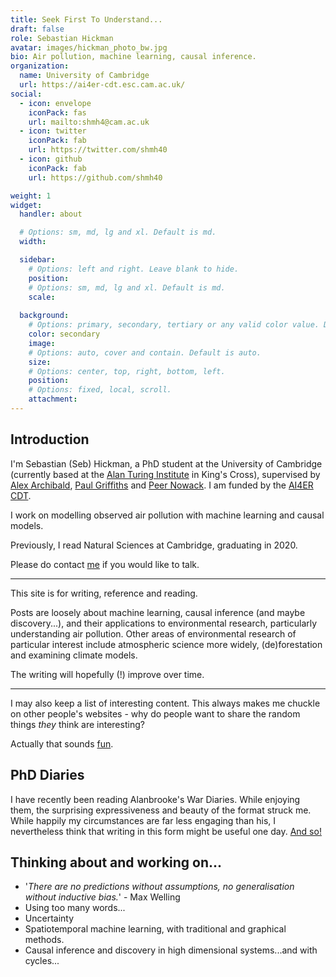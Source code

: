 ```yaml
---
title: Seek First To Understand...
draft: false
role: Sebastian Hickman
avatar: images/hickman_photo_bw.jpg
bio: Air pollution, machine learning, causal inference.
organization:
  name: University of Cambridge
  url: https://ai4er-cdt.esc.cam.ac.uk/
social:
  - icon: envelope
    iconPack: fas
    url: mailto:shmh4@cam.ac.uk
  - icon: twitter
    iconPack: fab
    url: https://twitter.com/shmh40
  - icon: github
    iconPack: fab
    url: https://github.com/shmh40

weight: 1
widget:
  handler: about

  # Options: sm, md, lg and xl. Default is md.
  width:

  sidebar:
    # Options: left and right. Leave blank to hide.
    position:
    # Options: sm, md, lg and xl. Default is md.
    scale:
  
  background:
    # Options: primary, secondary, tertiary or any valid color value. Default is primary.
    color: secondary
    image:
    # Options: auto, cover and contain. Default is auto.
    size:
    # Options: center, top, right, bottom, left.
    position:
    # Options: fixed, local, scroll.
    attachment: 
---
```


## Introduction

I'm Sebastian (Seb) Hickman, a PhD student at the University of Cambridge (currently based at the [Alan Turing Institute](https://www.turing.ac.uk/) in King's Cross), supervised by [Alex Archibald](https://www.ch.cam.ac.uk/person/ata27), [Paul Griffiths](https://www.ch.cam.ac.uk/person/ptg21) and [Peer Nowack](https://research-portal.uea.ac.uk/en/persons/peer-nowack). I am funded by the [AI4ER CDT](https://ai4er-cdt.esc.cam.ac.uk/).

I work on modelling observed air pollution with machine learning and causal models.

Previously, I read Natural Sciences at Cambridge, graduating in 2020.

Please do contact [me](mailto:shmh4@cam.ac.uk) if you would like to talk.

***

This site is for writing, reference and reading.

Posts are loosely about machine learning, causal inference (and maybe discovery...), and their applications to environmental research, particularly understanding air pollution. Other areas of environmental research of particular interest include atmospheric science more widely, (de)forestation and examining climate models.

The writing will hopefully (!) improve over time.

***

I may also keep a list of interesting content. This always makes me chuckle on other people's websites - why do people want to share the random things *they* think are interesting?

Actually that sounds [fun](https://shmh40.github.io/sui-generis/).

## PhD Diaries

I have recently been reading Alanbrooke's War Diaries. While enjoying them, the surprising expressiveness and beauty of the format struck me. While happily my circumstances are far less engaging than his, I nevertheless think that writing in this form might be useful one day. [And so!](https://shmh40.github.io/phd-diaries/)

## Thinking about and working on...

- '*There are no predictions without assumptions, no generalisation without inductive bias.*' - Max Welling
- Using too many words...
- Uncertainty
- Spatiotemporal machine learning, with traditional and graphical methods.
- Causal inference and discovery in high dimensional systems...and with cycles...
